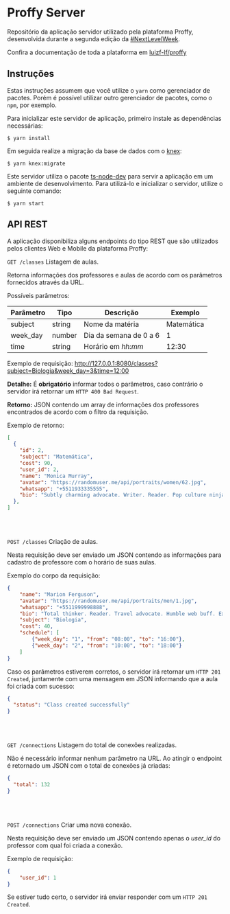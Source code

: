 # Proffy Server

Repositório da aplicação servidor utilizado pela plataforma Proffy, desenvolvida durante a segunda edição da [#NextLevelWeek](https://nextlevelweek.com/).

Confira a documentação de toda a plataforma em [luizf-lf/proffy](https://github.com/luizf-lf/proffy)

## Instruções

Estas instruções assumem que você utilize o `yarn` como gerenciador de pacotes. Porém é possível utilizar outro gerenciador de pacotes, como o `npm`, por exemplo.

Para inicializar este servidor de aplicação, primeiro instale as dependências necessárias:

`$ yarn install`

Em seguida realize a migração da base de dados com o [knex](http://knexjs.org/):

`$ yarn knex:migrate`

Este servidor utiliza o pacote [ts-node-dev](https://www.npmjs.com/package/ts-node-dev) para servir a aplicação em um ambiente de desenvolvimento. Para utilizá-lo e inicializar o servidor, utilize o seguinte comando:

`$ yarn start`

## API REST

A aplicação disponibiliza alguns endpoints do tipo REST que são utilizados pelos clientes Web e Mobile da plataforma Proffy:

`GET /classes` Listagem de aulas.

Retorna informações dos professores e aulas de acordo com os parâmetros fornecidos através da URL.

Possíveis parâmetros:

| Parâmetro | Tipo   | Descrição              | Exemplo    |
| --------- | ------ | ---------------------- | ---------- |
| subject   | string | Nome da matéria        | Matemática |
| week_day  | number | Dia da semana de 0 a 6 | 1          |
| time      | string | Horário em _hh:mm_     | 12:30      |

Exemplo de requisição: http://127.0.0.1:8080/classes?subject=Biologia&week_day=3&time=12:00

**Detalhe:** É **obrigatório** informar todos o parâmetros, caso contrário o servidor irá retornar um `HTTP 400 Bad Request`.

**Retorno:** JSON contendo um array de informações dos professores encontrados de acordo com o filtro da requisição.

Exemplo de retorno:

```JSON
[
  {
    "id": 2,
    "subject": "Matemática",
    "cost": 90,
    "user_id": 2,
    "name": "Monica Murray",
    "avatar": "https://randomuser.me/api/portraits/women/62.jpg",
    "whatsapp": "+5511933335555",
    "bio": "Subtly charming advocate. Writer. Reader. Pop culture ninja. Music enthusiast."
  },
]
```

<br />
<br />

`POST /classes` Criação de aulas.

Nesta requisição deve ser enviado um JSON contendo as informações para cadastro de professore com o horário de suas aulas.

Exemplo do corpo da requisição:

```JSON
{
    "name": "Marion Ferguson",
    "avatar": "https://randomuser.me/api/portraits/men/1.jpg",
    "whatsapp": "+5511999998888",
    "bio": "Total thinker. Reader. Travel advocate. Humble web buff. Extreme organizer. Bacon lover.",
    "subject": "Biologia",
    "cost": 40,
    "schedule": [
        {"week_day": "1", "from": "08:00", "to": "16:00"},
        {"week_day": "2", "from": "10:00", "to": "18:00"}
    ]
}
```

Caso os parâmetros estiverem corretos, o servidor irá retornar um `HTTP 201 Created`, juntamente com uma mensagem em JSON informando que a aula foi criada com sucesso:

```JSON
{
  "status": "Class created successfully"
}
```

<br />
<br />

`GET /connections` Listagem do total de conexões realizadas.

Não é necessário informar nenhum parâmetro na URL. Ao atingir o endpoint é retornado um JSON com o total de conexões já criadas:

```JSON
{
  "total": 132
}
```

<br />
<br />

`POST /connections` Criar uma nova conexão.

Nesta requisição deve ser enviado um JSON contendo apenas o _user_id_ do professor com qual foi criada a conexão.

Exemplo de requisição:

```JSON
{
    "user_id": 1
}
```

Se estiver tudo certo, o servidor irá enviar responder com um `HTTP 201 Created`.
